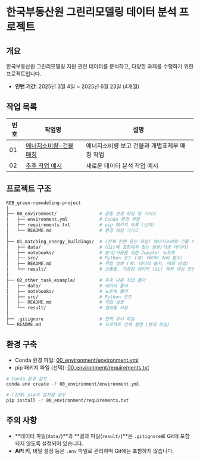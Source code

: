 # 한국부동산원 그린리모델링 데이터 분석 프로젝트

## 개요
한국부동산원 그린리모델링 지원 관련 데이터를 분석하고, 다양한 과제를 수행하기 위한 프로젝트입니다.

- **인턴 기간**: 2025년 3월 4일 ~ 2025년 6월 23일 (4개월)

## 작업 목록
| 번호 | 작업명                                           | 설명                                              |
|------|------------------------------------------------|-------------------------------------------------|
| 01   | [에너지소비량-건물 매칭](./01_matching_energy_buildings) | 에너지소비량 보고 건물과 개별표제부 매칭 작업                  |
| 02   | [추후 작업 예시](./02_other_task_example)         | 새로운 데이터 분석 작업 예시                                  |

## 프로젝트 구조
```bash
REB_green-remodeling-project
│
├── 00_environment/                # 공통 환경 파일 및 가이드
│   ├── environment.yml            # Conda 환경 파일
│   ├── requirements.txt           # pip 패키지 목록 (선택)
│   └── README.md                  # 환경 세팅 가이드
│
├── 01_matching_energy_buildings/  # (현재 진행 중인 작업) 에너지소비량-건물 매칭
│   ├── data/                      # (Git에 포함되지 않는 원본/가공 데이터)
│   ├── notebooks/                 # 분석/가공을 위한 Jupyter 노트북
│   ├── src/                       # Python 코드 (예: 데이터 처리 함수)
│   ├── README.md                  # 작업 설명 (예: 데이터 출처, 매칭 방법)
│   └── result/                    # 산출물, 가공된 데이터 (Git 제외 대상 권장)
│
├── 02_other_task_example/         # 추후 다른 작업 폴더
│   ├── data/                      # 데이터 폴더
│   ├── notebooks/                 # 노트북 폴더
│   ├── src/                       # Python 코드
│   ├── README.md                  # 작업 설명
│   └── result/                    # 결과물 저장
│
├── .gitignore                     # 전역 무시 파일
└── README.md                      # 프로젝트 전체 설명 (현재 파일)
```

## 환경 구축
- Conda 환경 파일: [00_environment/environment.yml](./00_environment/environment.yml)
- pip 패키지 파일 (선택): [00_environment/requirements.txt](./00_environment/requirements.txt)

```bash
# Conda 환경 설치
conda env create -f 00_environment/environment.yml

# (선택) pip로 설치할 경우
pip install -r 00_environment/requirements.txt
```

## 주의 사항
- **데이터 파일(`data/`)**과 **결과 파일(`result/`)**은 `.gitignore`로 Git에 포함되지 않도록 설정되어 있습니다.
- **API 키**, 비밀 설정 등은 `.env` 파일로 관리하며 Git에는 포함하지 않습니다.
```
